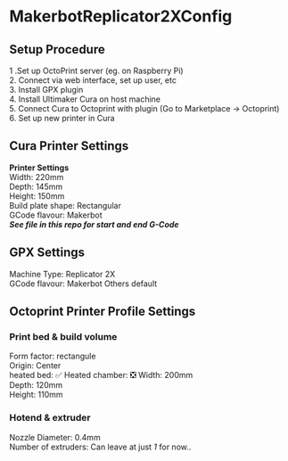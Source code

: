 # MakerbotReplicator2XConfig

## Setup Procedure

1 .Set up OctoPrint server (eg. on Raspberry Pi)  
2. Connect via web interface, set up user, etc  
3. Install GPX plugin  
4. Install Ultimaker Cura on host machine  
5. Connect Cura to Octoprint with plugin (Go to Marketplace -> Octoprint)  
6. Set up new printer in Cura  

## Cura Printer Settings
**Printer Settings**  
Width: 220mm  
Depth: 145mm  
Height: 150mm  
Build plate shape: Rectangular  
GCode flavour: Makerbot  
***See file in this repo for start and end G-Code***

## GPX Settings
Machine Type: Replicator 2X  
GCode flavour: Makerbot
Others default

## Octoprint Printer Profile Settings
### Print bed & build volume
Form factor: rectangule  
Origin: Center  
heated bed: ✅ 
Heated chamber: ❎ 
Width: 200mm  
Depth: 120mm  
Height: 110mm 

### Hotend & extruder
Nozzle Diameter: 0.4mm  
Number of extruders: Can leave at just *1* for now..
